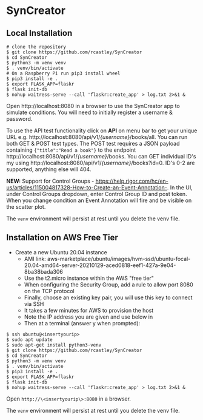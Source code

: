 # SynCreator

## Local Installation
```
# clone the repository
$ git clone https://github.com/rcastley/SynCreator
$ cd SynCreator
$ python3 -m venv venv
$ . venv/bin/activate
# On a Raspberry Pi run pip3 install wheel
$ pip3 install -e .
$ export FLASK_APP=flaskr
$ flask init-db
$ nohup waitress-serve --call 'flaskr:create_app' > log.txt 2>&1 &
```
Open http://localhost:8080 in a browser to use the SynCreator app to simulate conditions. You will need to initially register a username & password.

To use the API test functionality click on **API** on menu bar to get your unique URL e.g. http://localhost:8080/api/v1/*{username}*/books/all. You can run both GET & POST test types. The POST test requires a JSON payload containing `{"title":"Read a book"}` to the endpoint http://localhost:8080/api/v1/*{username}*/books. You can GET individual ID's my using http://localhost:8080/api/v1/*{username}*/books?id=0. ID's 0-2 are supported, anything else will 404.

**NEW:** Support for Control Groups - https://help.rigor.com/hc/en-us/articles/115004817328-How-to-Create-an-Event-Annotation-. In the UI, under Control Groups dropdown, enter Control Group ID and post token. When you change condition an Event Annotation will fire and be visible on the scatter plot.

The `venv` environment will persist at rest until you delete the venv file.

## Installation on AWS Free Tier

- Create a new Ubuntu 20.04 instance
  - AMI link: aws-marketplace/ubuntu/images/hvm-ssd/ubuntu-focal-20.04-amd64-server-20210129-aced0818-eef1-427a-9e04-8ba38bada306 
  - Use the t2.micro instance within the AWS "free tier"
  - When configuring the Security Group, add a rule to allow port 8080 on the TCP protocol
  - Finally, choose an existing key pair, you will use this key to connect via SSH
  - It takes a few minutes for AWS to provision the host
  - Note the IP address you are given and use below in <insertyourip>
  - Then at a terminal (answer y when prompted):

``` 
$ ssh ubuntu@<insertyourip>
$ sudo apt update
$ sudo apt-get install python3-venv
$ git clone https://github.com/rcastley/SynCreator
$ cd SynCreator
$ python3 -m venv venv
$ . venv/bin/activate
$ pip3 install -e .
$ export FLASK_APP=flaskr
$ flask init-db
$ nohup waitress-serve --call 'flaskr:create_app' > log.txt 2>&1 &
```
Open `http://\<insertyourip\>:8080` in a browser.

The `venv` environment will persist at rest until you delete the venv file.
